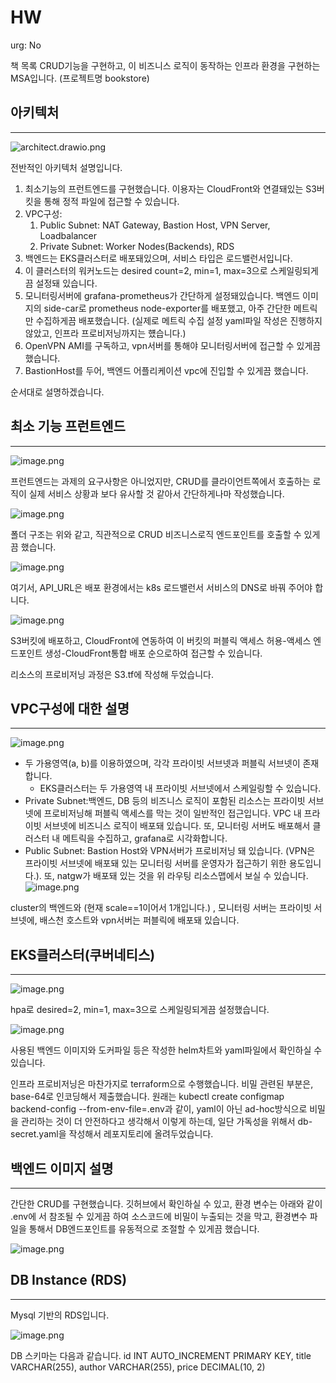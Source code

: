# HW

urg: No

책 목록 CRUD기능을 구현하고, 이 비즈니스 로직이 동작하는 인프라 환경을 구현하는 MSA입니다. (프로젝트명 bookstore)

## 아키텍처

---

![architect.drawio.png](hw/architect.drawio.png)

전반적인 아키텍처 설명입니다.

1. 최소기능의 프런트엔드를 구현했습니다. 이용자는 CloudFront와 연결돼있는 S3버킷을 통해 정적 파일에 접근할 수 있습니다.
2. VPC구성:
   1. Public Subnet: NAT Gateway, Bastion Host, VPN Server, Loadbalancer
   2. Private Subnet: Worker Nodes(Backends), RDS
3. 백엔드는 EKS클러스터로 배포돼있으며, 서비스 타입은 로드밸런서입니다.
4. 이 클러스터의 워커노드는 desired count=2, min=1, max=3으로 스케일링되게끔 설정돼 있습니다.
5. 모니터링서버에 grafana-prometheus가 간단하게 설정돼있습니다. 백엔드 이미지의 side-car로 prometheus node-exporter를 배포했고, 아주 간단한 메트릭만 수집하게끔 배포했습니다. (실제로 메트릭 수집 설정 yaml파일 작성은 진행하지 않았고, 인프라 프로비저닝까지는 헀습니다.)
6. OpenVPN AMI를 구독하고, vpn서버를 통해야 모니터링서버에 접근할 수 있게끔 했습니다.
7. BastionHost를 두어, 백엔드 어플리케이션 vpc에 진입할 수 있게끔 했습니다.

순서대로 설명하겠습니다.

## 최소 기능 프런트엔드

---

![image.png](hw/image.png)

프런트엔드는 과제의 요구사항은 아니었지만, CRUD를 클라이언트쪽에서 호출하는 로직이 실제 서비스 상황과 보다 유사할 것 같아서 간단하게나마 작성했습니다.

![image.png](hw/image%201.png)

폴더 구조는 위와 같고, 직관적으로 CRUD 비즈니스로직 엔드포인트를 호출할 수 있게끔 했습니다.

![image.png](hw/image%202.png)

여기서, API_URL은 배포 환경에서는 k8s 로드밸런서 서비스의 DNS로 바꿔 주어야 합니다.

![image.png](hw/image%203.png)

S3버킷에 배포하고, CloudFront에 연동하여 이 버킷의 퍼블릭 액세스 허용-액세스 엔드포인트 생성-CloudFront통합 배포 순으로하여 접근할 수 있습니다.

리소스의 프로비저닝 과정은 S3.tf에 작성해 두었습니다.

## VPC구성에 대한 설명

---

![image.png](hw/image%204.png)

- 두 가용영역(a, b)를 이용하였으며, 각각 프라이빗 서브넷과 퍼블릭 서브넷이 존재합니다.
  - EKS클러스터는 두 가용영역 내 프라이빗 서브넷에서 스케일링할 수 있습니다.
- Private Subnet:백엔드, DB 등의 비즈니스 로직이 포함된 리소스는 프라이빗 서브넷에 프로비저닝해 퍼블릭 액세스를 막는 것이 일반적인 접근입니다. VPC 내 프라이빗 서브넷에 비즈니스 로직이 배포돼 있습니다. 또, 모니터링 서버도 배포해서 클러스터 내 메트릭을 수집하고, grafana로 시각화합니다.
- Public Subnet: Bastion Host와 VPN서버가 프로비저닝 돼 있습니다. (VPN은 프라이빗 서브넷에 배포돼 있는 모니터링 서버를 운영자가 접근하기 위한 용도입니다.). 또, natgw가 배포돼 있는 것을 위 라우팅 리소스맵에서 보실 수 있습니다.
  ![image.png](hw/image%205.png)

cluster의 백엔드와 (현재 scale==1이어서 1개입니다.) , 모니터링 서버는 프라이빗 서브넷에, 배스천 호스트와 vpn서버는 퍼블릭에 배포돼 있습니다.

## EKS클러스터(쿠버네티스)

---

![image.png](hw/image%206.png)

hpa로 desired=2, min=1, max=3으로 스케일링되게끔 설정했습니다.

![image.png](hw/image%207.png)

사용된 백엔드 이미지와 도커파일 등은 작성한 helm차트와 yaml파일에서 확인하실 수 있습니다.

인프라 프로비저닝은 마찬가지로 terraform으로 수행했습니다. 비밀 관련된 부분은, base-64로 인코딩해서 제출했습니다. 원래는 kubectl create configmap backend-config --from-env-file=.env과 같이, yaml이 아닌 ad-hoc방식으로 비밀을 관리하는 것이 더 안전하다고 생각해서 이렇게 하는데, 일단 가독성을 위해서 db-secret.yaml을 작성해서 레포지토리에 올려두었습니다.

## 백엔드 이미지 설명

---

간단한 CRUD를 구현했습니다. 깃허브에서 확인하실 수 있고, 환경 변수는 아래와 같이 .env에 서 참조될 수 있게끔 하여 소스코드에 비밀이 누출되는 것을 막고, 환경변수 파일을 통해서 DB엔드포인트를 유동적으로 조절할 수 있게끔 했습니다.

![image.png](hw/image%208.png)

## DB Instance (RDS)

---

Mysql 기반의 RDS입니다.

![image.png](hw/image%209.png)

DB 스키마는 다음과 같습니다.
id INT AUTO_INCREMENT PRIMARY KEY, title VARCHAR(255), author VARCHAR(255), price DECIMAL(10, 2)
